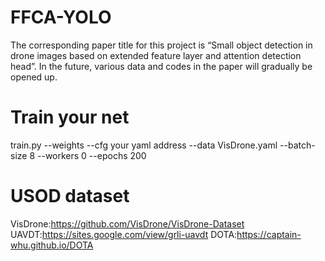 # FFCA-YOLO
The corresponding paper title for this project is “Small object detection in drone images based on extended feature layer and attention detection head”.
In the future, various data and codes in the paper will gradually be opened up.

# Train your net
train.py --weights --cfg your yaml address --data VisDrone.yaml --batch-size 8 --workers 0 --epochs 200 

# USOD dataset
VisDrone:https://github.com/VisDrone/VisDrone-Dataset
UAVDT:https://sites.google.com/view/grli-uavdt
DOTA:https://captain-whu.github.io/DOTA
